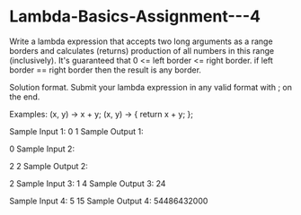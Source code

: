 # Lambda-Basics-Assignment---4

Write a lambda expression that accepts two long arguments as a range borders and calculates (returns) production of all numbers in this range (inclusively). It's guaranteed that 0 <= left border <= right border. if left border == right border then the result is any border.

Solution format. Submit your lambda expression in any valid format with ; on the end.

Examples: (x, y) -> x + y; (x, y) -> { return x + y; };

Sample Input 1:
0 1
Sample Output 1:

0
Sample Input 2:

2 2
Sample Output 2:

2
Sample Input 3:
1 4
Sample Output 3:
24

Sample Input 4:
5 15
Sample Output 4:
54486432000
